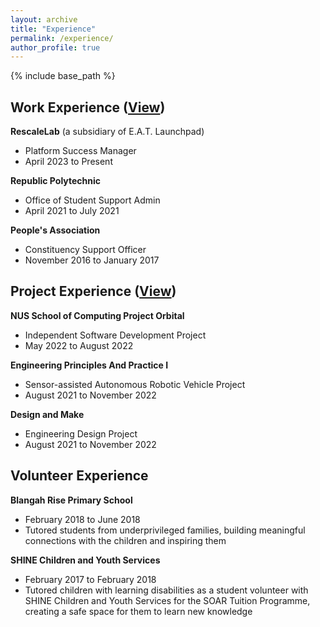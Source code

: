 ```yaml
---
layout: archive
title: "Experience"
permalink: /experience/
author_profile: true
---
```


{% include base_path %}

## Work Experience ([View](https://wilsonlee2000.github.io/workexperience/))  
**RescaleLab** (a subsidiary of E.A.T. Launchpad)
* Platform Success Manager  
* April 2023 to Present   

**Republic Polytechnic**  
* Office of Student Support Admin  
* April 2021 to July 2021  

**People's Association**  
* Constituency Support Officer  
* November 2016 to January 2017  

## Project Experience ([View](https://wilsonlee2000.github.io/projectexperience/))
**NUS School of Computing Project Orbital**
* Independent Software Development Project
* May 2022 to August 2022

**Engineering Principles And Practice I**   
* Sensor-assisted Autonomous Robotic Vehicle Project    
* August 2021 to November 2022   

**Design and Make**  
* Engineering Design Project  
* August 2021 to November 2022  

## Volunteer Experience
**Blangah Rise Primary School**
* February 2018 to June 2018  
* Tutored students from underprivileged families, building meaningful connections with the children and inspiring them  

**SHINE Children and Youth Services**  
* February 2017 to February 2018  
* Tutored children with learning disabilities as a student volunteer with SHINE Children and Youth Services for the SOAR Tuition Programme, creating a safe space for them to learn new knowledge
